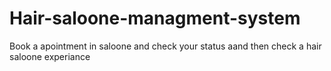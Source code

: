 # Hair-saloone-managment-system
Book a apointment in saloone and check your status aand then check  a hair saloone experiance
